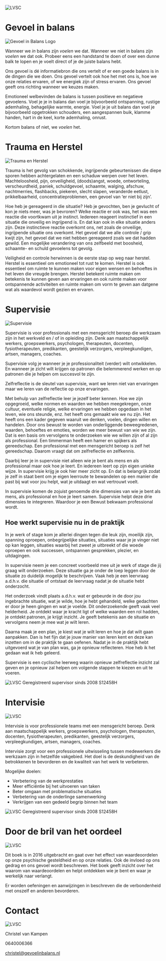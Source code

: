 ![LVSC](/sites/gevoelinbalans/image/Afbeelding7.jpg)

# Gevoel in balans

![Gevoel in Balans Logo](/sites/gevoelinbalans/image/Afbeelding1.png)

Wanneer we *in* balans zijn *voelen* we dat. Wanneer we niet in balans zijn *voelen* we dat ook. Probeer eens een handstand te doen of over een dunne balk te lopen en je voelt direct of je de juiste balans hebt.

Ons gevoel is dé informatiebron die ons vertelt of er een goede balans is in de dingen die we doen. Ons gevoel vertelt ook hoe het met ons is, hoe we onze relaties ervaren, of we energiek zijn of stress ervaren. Ons gevoel geeft ons richting wanneer we keuzes maken.

Emotioneel welbevinden de balans is tussen positieve en negatieve gevoelens.
Voel je je in balans dan voel je bijvoorbeeld ontspanning, rustige ademhaling, behagelijke warmte, energie.
Voel je je uit balans dan voel je bijvoorbeeld opgetrokken schouders, een aangespannen buik, klamme handen, hart in de keel, korte ademhaling, onrust.

Kortom balans of niet, we *voelen* het.

# Trauma en Herstel

![Trauma en Herstel](/sites/gevoelinbalans/image/Afbeelding2.jpg)

Trauma is het gevolg van schokkende, ingrijpende gebeurtenissen die diepe sporen hebben achtergelaten en een schaduw werpen over het leven. Machteloosheid, pijn, onveiligheid, (doods)angst, woede, ontworteling, verscheurdheid, paniek, schuldgevoel, schaamte, walging, afschuw, nachtmerries, flashbacks, piekeren, slecht slapen, veranderde eetlust, prikkelbaarheid, concentratieproblemen, een gevoel van ‘er niet bij zijn’.

Hoe heb je gereageerd in die situatie? Heb je gevochten, ben je gevlucht of kon je niets meer, was je bevroren? Welke reactie er ook was, het was een reactie die voortkwam uit je instinct. Iedereen reageert instinctief in een situatie die onveilig en ingrijpend is. En dat kan ook in elke situatie anders zijn. Deze instinctieve reactie overkomt ons, net zoals de onveilige, ingrijpende situatie ons overkomt. Het gevoel dat we alle controle / grip kwijt zijn, het gevoel dat we niet hebben gereageerd zoals we dat hadden gewild. Een mogelijke verandering van ons zelfbeeld met boosheid, schaamte- en schuld gevoelens tot gevolg.

Veiligheid en controle herwinnen is de eerste stap op weg naar herstel. Herstel is essentieel om emotioneel tot rust te komen. Herstel is ook essentieel om ruimte te kunnen maken voor eigen wensen en behoeftes in het leven die vreugde brengen. Herstel betekent ruimte maken om betekenis te kunnen geven aan ervaringen en ook ruimte maken voor ontspannende activiteiten en ruimte maken om vorm te geven aan datgene wat als waardevol wordt gezien en ervaren.  

# Supervisie

![Supervisie](/sites/gevoelinbalans/image/Afbeelding3.png)

Supervisie is voor professionals met een mensgericht beroep die werkzaam zijn in het werkveld en / of in opleiding zijn. Denk aan maatschappelijk werkers, groepswerkers, psychologen, therapeuten, docenten, fysiotherapeuten, predikanten, geestelijk verzorgers, verpleegkundigen, artsen, managers, coaches.

Supervisie volg je wanneer je je professionaliteit (verder) wilt ontwikkelen. En wanneer je zicht wilt krijgen op patronen die belemmerend werken en op patronen die je helpen om succesvol te zijn.

Zelfreflectie is de sleutel van supervisie, want we leren niet van ervaringen maar we leren van de reflectie op onze ervaringen.

Met behulp van zelfreflectie leer je jezelf beter kennen. Hoe we zijn opgegroeid, welke normen en waarden we hebben meegekregen, onze cultuur, eventuele religie, welke ervaringen we hebben opgedaan in het leven, wie ons steunde, enz. het heeft ons gemaakt wie we nu zijn. Het heeft ons een kader gegeven waaruit we denken, voelen, dingen willen en handelen. Door ons bewust te worden van onderliggende beweegredenen, waarden, behoeftes en emoties, worden we meer bewust van wie we zijn. Dat is een basis om vervolgens te onderzoeken wie we willen zijn of al zijn als professional. Een timmerman heeft een hamer en spijkers als gereedschap. Een professional met een mensgericht beroep is zelf het gereedschap. Daarom vraagt dat om zelfreflectie en zelfkennis.

Daarbij leer je in supervisie niet alleen wie je bent als mens en als professional maar ook hoe je leert.  En iedereen leert op zijn eigen unieke wijze. In supervisie krijg je ook hier meer zicht op. En dat is belangrijk zodat je zelf in staat bent om je eigen leerroute te bewandelen op een manier die past bij wat voor jou helpt, wat je uitdaagt en wat vertrouwt voelt.

In supervisie komen de zojuist genoemde drie dimensies van wie je bent als mens, als professional en hoe je leert samen. Supervisie helpt deze drie dimensies te integreren. Waardoor je een Bewust bekwaam professional wordt.

## Hoe werkt supervisie nu in de praktijk

In je werk of stage kom je allerlei dingen tegen die leuk zijn, moeilijk zijn, spanning oproepen, onbegrijpelijke situaties, situaties waar je je vinger niet op kan leggen, situaties waarbij het zweet je uitbreekt of die woede oproepen en ook successen, ontspannen gesprekken, plezier, en uitdagingen.

In supervisie neem je een concreet voorbeeld mee uit je werk of stage die jij graag wilt onderzoeken. Deze situatie ga je onder de loep leggen door de situatie zo duidelijk mogelijk te beschrijven. Vaak heb je een leervraag a.d.h.v. die situatie of ontstaat de leervraag nadat je de situatie hebt onderzocht.

Het onderzoek vindt plaats a.d.h.v. wat er gebeurde in de door jou ingebrachte situatie, wat je wilde, hoe je hebt gehandeld, welke gedachten er door je heen gingen en wat je voelde. Dit onderzoekende geeft vaak veel helderheid. Je ontdekt waar je kracht ligt of welke waarden een rol hadden, je ontdekt patronen, je krijgt inzicht. Je geeft betekenis aan de situatie en vervolgens neem je mee wat je wilt leren.

Daarna maak je een plan, je kiest wat je wilt leren en hoe je dat wilt gaan aanpakken. Dan is het fijn dat je jouw manier van leren kent en deze kan inzetten om in de praktijk te gaan oefenen. Nadat je in de praktijk hebt uitgevoerd wat je van plan was, ga je opnieuw reflecteren. Hoe heb ik het gedaan wat ik heb geleerd.

Supervisie is een cyclische leerweg waarin opnieuw zelfreflectie inzicht zal geven en je opnieuw zal helpen om volgende stappen te kiezen en uit te voeren.

![LVSC](/sites/gevoelinbalans/image/Afbeelding4.png) Geregistreerd supervisor sinds 2008 S12458H

# Intervisie

![LVSC](/sites/gevoelinbalans/image/Afbeelding5.jpg)

Intervisie is voor professionele teams met een mensgericht beroep. Denk aan maatschappelijk werkers, groepswerkers, psychologen, therapeuten, docenten, fysiotherapeuten, predikanten, geestelijk verzorgers, verpleegkundigen, artsen, managers, coaches.

Intervisie zorgt voor een professionele uitwisseling tussen medewerkers die werkzaam zijn in hetzelfde vakgebied. Het doel is de deskundigheid van de betrokkenen te bevorderen en de kwaliteit van het werk te verbeteren.  

Mogelijke doelen:

-	Verbetering van de werkprestaties
-	Meer efficiëntie bij het uitvoeren van taken
-	Beter omgaan met problematische situaties
-	Verbetering van de onderlinge samenwerking
-	Verkrijgen van een gedeeld begrip binnen het team

![LVSC](/sites/gevoelinbalans/image/Afbeelding4.png) Geregistreerd supervisor sinds 2008 S12458H

# Door de bril van het oordeel

![LVSC](/sites/gevoelinbalans/image/Afbeelding6.png)

Dit boek is in 2016 uitgebracht en gaat over het effect van waardeoordelen op onze psychische gesteldheid en op onze relaties. Ook de invloed op ons gedrag en ons gevoel wordt beschreven. Het boek geeft inzicht over het waarom van waardeoordelen en helpt ontdekken wie je bent en waar je werkelijk naar verlangt.

Er worden oefeningen en aanwijzingen in beschreven die de verbondenheid met onszelf en anderen bevorderen.

# Contact

![LVSC](/sites/gevoelinbalans/image/Afbeelding8.jpg)

Christel van Kampen

0640006366

christel@gevoelinbalans.nl
